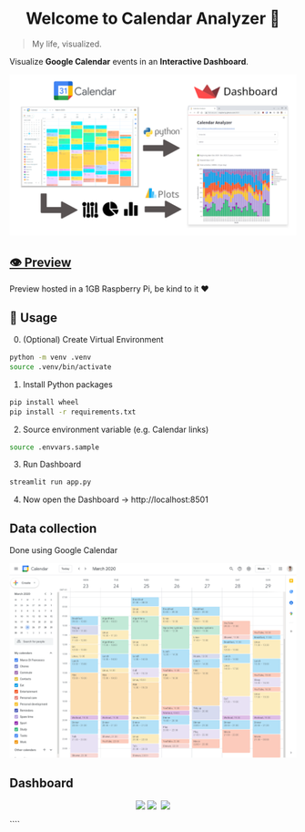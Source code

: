 <h1 align="center">Welcome to Calendar Analyzer 👋</h1>

> My life, visualized.

Visualize **Google Calendar** events in an **Interactive Dashboard**.

<p align="center">
<kbd>
    <img src="img/calendar-to-streamlit.png" width=600>
</kbd>
</p>

<!-- ![img/calendar-to-streamlit.png](img/calendar-to-streamlit.png) -->

## [👁️ Preview](http://raspberry.gleeze.com:8501)

Preview hosted in a 1GB Raspberry Pi, be kind to it ❤️

## 🚀 Usage

0. (Optional) Create Virtual Environment

```sh
python -m venv .venv
source .venv/bin/activate
```

1. Install Python packages

```sh
pip install wheel
pip install -r requirements.txt
```

2. Source environment variable (e.g. Calendar links)

```sh
source .envvars.sample
```

3. Run Dashboard

```sh
streamlit run app.py
```

4. Now open the Dashboard → http://localhost:8501

## Data collection

Done using Google Calendar

<p align="center">
<kbd>
    <img src="img/google-calendar-week-view.png" width=600>
</kbd>
</p>

## Dashboard

<p align="center">
<!-- All activities -->
<img src="img/all-activities.png" width=600 />

<kbd align="center">
    <!-- Single activity -->
    <img src="https://i.imgur.com/uX8VCSD.png" width=600 />

</kbd>

<kbd align="center">
    <!-- Workout -->
    <img src="https://i.imgur.com/YF3F5up.png" width=600 />
</kbd>
</p>
````
